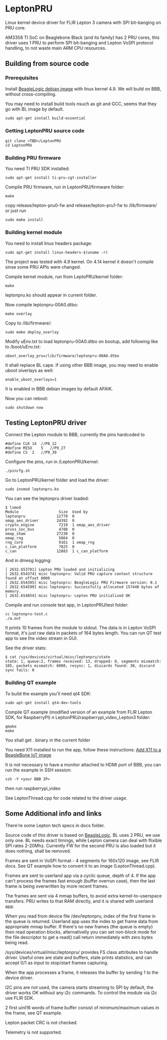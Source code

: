 # LeptonPRU

Linux kernel device driver for FLIR Lepton 3 camera with SPI bit-banging on PRU 
core.

AM3358 TI SoC on Beaglebone Black (and its family) has 2 PRU cores, this driver uses 1 PRU to perform
SPI bit-banging and Lepton VoSPI protocol handling, to not waste main ARM CPU resources.

## Building from source code

### Prerequisites

Install [BeagleLogic debian image](https://beaglelogic.readthedocs.io/en/latest/beaglelogic_system_image.html) with linux kernel 4.9. We will build on BBB, without cross-compiling.

You may need to install build tools nsuch as git and GCC, seems that they go with BL image by default.

```
sudo apt-get install build-essential
```

### Getting LeptonPRU source code

```
git clone <TBD>/LeptonPRU
cd LeptonPRU
```

### Building PRU firmware

You need TI PRU SDK installed:
```
sudo apt-get install ti-pru-cgt-installer
```

Compile PRU firmware, run in LeptonPRU/firmware folder:
```
make
```

copy release/lepton-pru0-fw and release/lepton-pru1-fw to /lib/firmware/ or just run
```
sudo make install
```

### Building kernel module

You need to install linux headers package:

```
sudo apt-get install linux-headers-$(uname -r)
```
The project was tested with 4.9 kernel. On 4.14 kernel it doesn't compile sinse some PRU APIs were changed.

Compile kernel module, run from LeptoPRU/kernel folder:

```
make
```

leptonpru.ko should appear in current folder.

Now compile leptonpru-00A0.dtbo:
```
make overlay
```

Copy   to /lib/firmware/:
```
sudo make deploy_overlay
```

Modify uEnv.txt to load leptonpru-00A0.dtbo on bootup, add following like to /boot/uEnv.txt:
```
uboot_overlay_pru=/lib/firmware/leptonpru-00A0.dtbo
```
It shall replace BL cape. If using other BBB image, you may need to enable uboot oiverlays as well:
```
enable_uboot_overlays=1
```
It is enabled in BBB debian images by default AFAIK.

Now you can reboot:
```
sudo shutdown now
```

## Testing LeptonPRU driver

Connect the Lepton module to BBB, currently the pins hardcoded to 
```
#define CLK	14	//P8_12
#define MISO	5	//P9_27
#define CS	2	//P9_30
```

Configure the pins, run in /LeptonPRU/kernel:
```
./pincfg.sh
```

Go to LeptonPRU/kernel folder and load the driver:
```
sudo insmod leptonpru.ko
```

You can see the leptonpru driver loaded:
```
$ lsmod
Module                  Size  Used by
leptonpru              12779  0
omap_aes_driver        24392  0
crypto_engine           7219  1 omap_aes_driver
pruss_soc_bus           4788  0
omap_sham              27230  0
omap_rng                5864  0
rng_core                9161  1 omap_rng
c_can_platform          7825  0
c_can                  12883  1 c_can_platform
```
And in dmesg logging:
```
[ 2632.653701] Lepton PRU loaded and initializing
[ 2632.654374] misc leptonpru: Valid PRU capture context structure found at offset 0000
[ 2632.654395] misc leptonpru: BeagleLogic PRU Firmware version: 0.1
[ 2632.654599] misc leptonpru: Successfully allocated 157440 bytes of memory.
[ 2632.654854] misc leptonpru: Lepton PRU initialized OK
```

 Compile and run console test app, in LeptonPRU/test folder:
```
cc leptonpru-test.c
./a.out
```
It prints 10 frames from the module to stdout. The data is in Lepton VoSPI format, it's just raw data in packets of 164 bytes length. You can run QT test app to see the video stream in GUI.

See the driver stats:
```
$ cat /sys/devices/virtual/misc/leptonpru/state
state: 1, queue:2, frames received: 13, dropped: 0, segments mismatch: 105, packets mismatch: 6000, resync: 1, discards found: 30, discard sync fails: 0
```

### Building QT example

To build the example you'll need qt4 SDK:
```
sudo apt-get install qt4-dev-tools
```

Compile QT example (modified version of an example from FLIR Lepton SDK, for RaspberryPI) n LeptonPRU/raspberrypi_video_Lepton3 folder:
```
qmake
make
```
You shall get . binary in the current folder

You need X11 installed to run the app, follow these instructions: [Add X11 to a BeagleBone IoT image](https://gist.github.com/jadonk/39d0fcfc323347d88e995cdfee02bdad)

It is not necessary to have a monitor attached to HDMI port of BBB, you can run the example in SSH session:
```
ssh -Y <your BBB IP>
```
then run raspberrypi_video

See LeptonThread.cpp for code related to the driver usage.

## Some Additional info and links

There're some Lepton tech specs in docs folder.

Source code of this driver is based on [BeagleLogic](https://github.com/abhishek-kakkar/BeagleLogic). BL uses 2 PRU, we use only one. BL needs exact timings, while Lepton camera can deal with flixible SPI rates 2-20Mhz. Currently FW for the second PRU is also loaded but it does nothing, shall be removed.

Frames are sent in VoSPI format - 4 segments for 160x120 image, see FLIR docs. See QT example
how to convert it to an image (LeptonThread.cpp).

Frames are sent to userland app via a cyclic queue, depth of 4. If the app can't process the frames fast enough (buffer overrun case), then the last frame is being overwritten by more recent frames.

The frames are sent via 4 mmap buffers, to avoid extra kernel-to-userspace transfers. PRU writes to that RAM
directly, and it is shared with userland app.

When you read from device file /dev/leptonpru, index of the first frame in the queue is returned. Userland app
uses the index to get frame data from appropriate mmap buffer. If there's no new frames (the queue is empty) then read operation blocks, alternativelly you can set non-block mode for the file descriptor to get a read() call return immediately with zero bytes being read.

/sys/devices/virtual/misc/leptonpru/ provides FS class attributes to handle driver. Useful ones are state and buffers, state prints statistics, and can accept 0/1 as input to stop/start frames capturing.

When the app processes a frame, it releases the buffer by sending 1 to the device driver.

I2C pins are not used, the camera starts streaming to SPI by default, the driver works OK without any i2c commands. To control the module via i2c use FLIR SDK.

2 first uint16 words of frame buffer consist of minimum/maximum values in the frame, see QT example.

Lepton packet CRC is not checked.

Telemetry is not supported.

